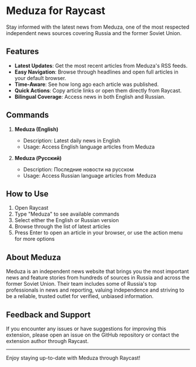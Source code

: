 # Meduza for Raycast

Stay informed with the latest news from Meduza, one of the most respected independent news sources covering Russia and the former Soviet Union.

## Features

- **Latest Updates**: Get the most recent articles from Meduza's RSS feeds.
- **Easy Navigation**: Browse through headlines and open full articles in your default browser.
- **Time-Aware**: See how long ago each article was published.
- **Quick Actions**: Copy article links or open them directly from Raycast.
- **Bilingual Coverage**: Access news in both English and Russian.

## Commands

1. **Meduza (English)**
   - Description: Latest daily news in English
   - Usage: Access English language articles from Meduza

2. **Meduza (Русский)**
   - Description: Последние новости на русском
   - Usage: Access Russian language articles from Meduza

## How to Use

1. Open Raycast
2. Type "Meduza" to see available commands
3. Select either the English or Russian version
4. Browse through the list of latest articles
5. Press Enter to open an article in your browser, or use the action menu for more options

## About Meduza

Meduza is an independent news website that brings you the most important news and feature stories from hundreds of sources in Russia and across the former Soviet Union. Their team includes some of Russia's top professionals in news and reporting, valuing independence and striving to be a reliable, trusted outlet for verified, unbiased information.

## Feedback and Support

If you encounter any issues or have suggestions for improving this extension, please open an issue on the GitHub repository or contact the extension author through Raycast.

---

Enjoy staying up-to-date with Meduza through Raycast!